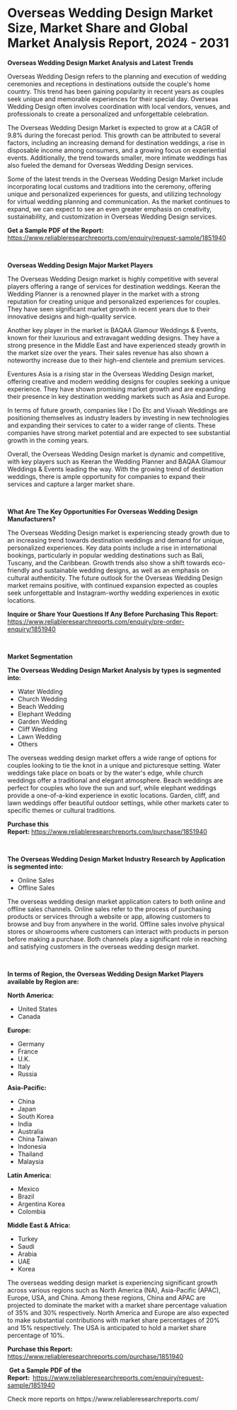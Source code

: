 <p><h1>Overseas Wedding Design Market Size, Market Share and Global Market Analysis Report, 2024 - 2031</h1></p><p><strong>Overseas Wedding Design Market Analysis and Latest Trends</strong></p>
<p><p>Overseas Wedding Design refers to the planning and execution of wedding ceremonies and receptions in destinations outside the couple's home country. This trend has been gaining popularity in recent years as couples seek unique and memorable experiences for their special day. Overseas Wedding Design often involves coordination with local vendors, venues, and professionals to create a personalized and unforgettable celebration.</p><p>The Overseas Wedding Design Market is expected to grow at a CAGR of 9.8% during the forecast period. This growth can be attributed to several factors, including an increasing demand for destination weddings, a rise in disposable income among consumers, and a growing focus on experiential events. Additionally, the trend towards smaller, more intimate weddings has also fueled the demand for Overseas Wedding Design services.</p><p>Some of the latest trends in the Overseas Wedding Design Market include incorporating local customs and traditions into the ceremony, offering unique and personalized experiences for guests, and utilizing technology for virtual wedding planning and communication. As the market continues to expand, we can expect to see an even greater emphasis on creativity, sustainability, and customization in Overseas Wedding Design services.</p></p>
<p><strong>Get a Sample PDF of the Report:&nbsp;</strong> <a href="https://www.reliableresearchreports.com/enquiry/request-sample/1851940">https://www.reliableresearchreports.com/enquiry/request-sample/1851940</a></p>
<p>&nbsp;</p>
<p><strong>Overseas Wedding Design Major Market Players</strong></p>
<p><p>The Overseas Wedding Design market is highly competitive with several players offering a range of services for destination weddings. Keeran the Wedding Planner is a renowned player in the market with a strong reputation for creating unique and personalized experiences for couples. They have seen significant market growth in recent years due to their innovative designs and high-quality service. </p><p>Another key player in the market is BAQAA Glamour Weddings & Events, known for their luxurious and extravagant wedding designs. They have a strong presence in the Middle East and have experienced steady growth in the market size over the years. Their sales revenue has also shown a noteworthy increase due to their high-end clientele and premium services.</p><p>Eventures Asia is a rising star in the Overseas Wedding Design market, offering creative and modern wedding designs for couples seeking a unique experience. They have shown promising market growth and are expanding their presence in key destination wedding markets such as Asia and Europe. </p><p>In terms of future growth, companies like I Do Etc and Vivaah Weddings are positioning themselves as industry leaders by investing in new technologies and expanding their services to cater to a wider range of clients. These companies have strong market potential and are expected to see substantial growth in the coming years.</p><p>Overall, the Overseas Wedding Design market is dynamic and competitive, with key players such as Keeran the Wedding Planner and BAQAA Glamour Weddings & Events leading the way. With the growing trend of destination weddings, there is ample opportunity for companies to expand their services and capture a larger market share.</p></p>
<p>&nbsp;</p>
<p><strong>What Are The Key Opportunities For Overseas Wedding Design Manufacturers?</strong></p>
<p><p>The Overseas Wedding Design market is experiencing steady growth due to an increasing trend towards destination weddings and demand for unique, personalized experiences. Key data points include a rise in international bookings, particularly in popular wedding destinations such as Bali, Tuscany, and the Caribbean. Growth trends also show a shift towards eco-friendly and sustainable wedding designs, as well as an emphasis on cultural authenticity. The future outlook for the Overseas Wedding Design market remains positive, with continued expansion expected as couples seek unforgettable and Instagram-worthy wedding experiences in exotic locations.</p></p>
<p><strong>Inquire or Share Your Questions If Any Before Purchasing This Report:</strong> <a href="https://www.reliableresearchreports.com/enquiry/pre-order-enquiry/1851940">https://www.reliableresearchreports.com/enquiry/pre-order-enquiry/1851940</a></p>
<p>&nbsp;</p>
<p><strong>Market Segmentation</strong></p>
<p><strong>The Overseas Wedding Design Market Analysis by types is segmented into:</strong></p>
<p><ul><li>Water Wedding</li><li>Church Wedding</li><li>Beach Wedding</li><li>Elephant Wedding</li><li>Garden Wedding</li><li>Cliff Wedding</li><li>Lawn Wedding</li><li>Others</li></ul></p>
<p><p>The overseas wedding design market offers a wide range of options for couples looking to tie the knot in a unique and picturesque setting. Water weddings take place on boats or by the water's edge, while church weddings offer a traditional and elegant atmosphere. Beach weddings are perfect for couples who love the sun and surf, while elephant weddings provide a one-of-a-kind experience in exotic locations. Garden, cliff, and lawn weddings offer beautiful outdoor settings, while other markets cater to specific themes or cultural traditions.</p></p>
<p><strong>Purchase this Report:&nbsp;</strong><a href="https://www.reliableresearchreports.com/purchase/1851940">https://www.reliableresearchreports.com/purchase/1851940</a></p>
<p>&nbsp;</p>
<p><strong>The Overseas Wedding Design Market Industry Research by Application is segmented into:</strong></p>
<p><ul><li>Online Sales</li><li>Offline Sales</li></ul></p>
<p><p>The overseas wedding design market application caters to both online and offline sales channels. Online sales refer to the process of purchasing products or services through a website or app, allowing customers to browse and buy from anywhere in the world. Offline sales involve physical stores or showrooms where customers can interact with products in person before making a purchase. Both channels play a significant role in reaching and satisfying customers in the overseas wedding design market.</p></p>
<p>&nbsp;</p>
<p><strong>In terms of Region, the Overseas Wedding Design Market Players available by Region are:</strong></p>
<p>
    <p> <strong> North America: </strong>
        <ul>
            <li>United States</li>
            <li>Canada</li>
        </ul>
        </p> 
    <p> <strong> Europe: </strong>
        <ul>
            <li>Germany</li>
            <li>France</li>
            <li>U.K.</li>
            <li>Italy</li>
            <li>Russia</li>
        </ul>
        </p> 
    <p> <strong> Asia-Pacific: </strong>
        <ul>
            <li>China</li>
            <li>Japan</li>
            <li>South Korea</li>
            <li>India</li>
            <li>Australia</li>
            <li>China Taiwan</li>
            <li>Indonesia</li>
            <li>Thailand</li>
            <li>Malaysia</li>
        </ul>
        </p> 
    <p> <strong> Latin America: </strong>
        <ul>
            <li>Mexico</li>
            <li>Brazil</li>
            <li>Argentina Korea</li>
            <li>Colombia</li>
        </ul>
        </p> 
    <p> <strong> Middle East & Africa: </strong>
        <ul>
            <li>Turkey</li>
            <li>Saudi</li>
            <li>Arabia</li>
            <li>UAE</li>
            <li>Korea</li>
        </ul>
    </p>
    </p>
<p><p>The overseas wedding design market is experiencing significant growth across various regions such as North America (NA), Asia-Pacific (APAC), Europe, USA, and China. Among these regions, China and APAC are projected to dominate the market with a market share percentage valuation of 35% and 30% respectively. North America and Europe are also expected to make substantial contributions with market share percentages of 20% and 15% respectively. The USA is anticipated to hold a market share percentage of 10%.</p></p>
<p><strong>Purchase this Report: </strong><a href="https://www.reliableresearchreports.com/purchase/1851940">https://www.reliableresearchreports.com/purchase/1851940</a></p>
<p>&nbsp;<strong>Get a Sample PDF of the Report:&nbsp;&nbsp;</strong><a href="https://www.reliableresearchreports.com/enquiry/request-sample/1851940">https://www.reliableresearchreports.com/enquiry/request-sample/1851940</a></p>
<p><strong></strong></p>
<p>Check more reports on https://www.reliableresearchreports.com/</p>